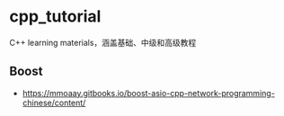 # cpp_tutorial
C++ learning materials，涵盖基础、中级和高级教程



## Boost

* https://mmoaay.gitbooks.io/boost-asio-cpp-network-programming-chinese/content/
